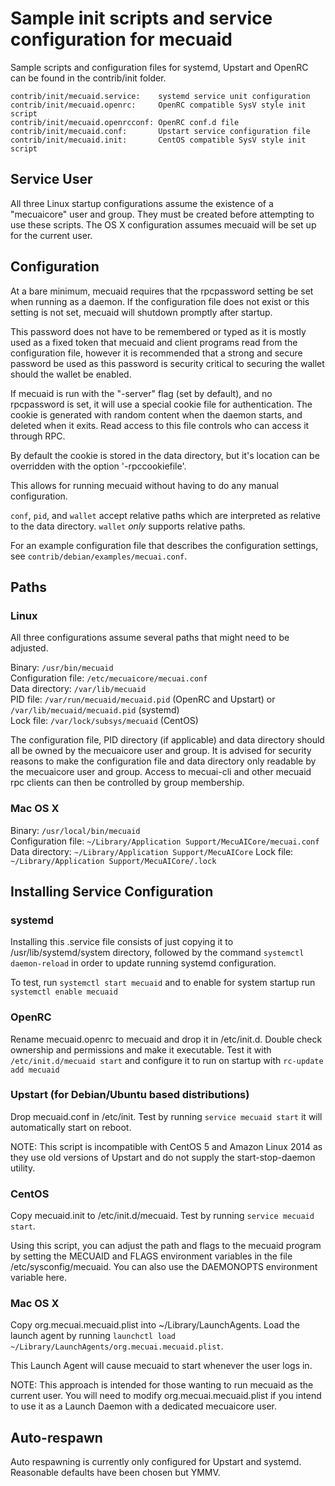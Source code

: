 Sample init scripts and service configuration for mecuaid
==========================================================

Sample scripts and configuration files for systemd, Upstart and OpenRC
can be found in the contrib/init folder.

    contrib/init/mecuaid.service:    systemd service unit configuration
    contrib/init/mecuaid.openrc:     OpenRC compatible SysV style init script
    contrib/init/mecuaid.openrcconf: OpenRC conf.d file
    contrib/init/mecuaid.conf:       Upstart service configuration file
    contrib/init/mecuaid.init:       CentOS compatible SysV style init script

Service User
---------------------------------

All three Linux startup configurations assume the existence of a "mecuaicore" user
and group.  They must be created before attempting to use these scripts.
The OS X configuration assumes mecuaid will be set up for the current user.

Configuration
---------------------------------

At a bare minimum, mecuaid requires that the rpcpassword setting be set
when running as a daemon.  If the configuration file does not exist or this
setting is not set, mecuaid will shutdown promptly after startup.

This password does not have to be remembered or typed as it is mostly used
as a fixed token that mecuaid and client programs read from the configuration
file, however it is recommended that a strong and secure password be used
as this password is security critical to securing the wallet should the
wallet be enabled.

If mecuaid is run with the "-server" flag (set by default), and no rpcpassword is set,
it will use a special cookie file for authentication. The cookie is generated with random
content when the daemon starts, and deleted when it exits. Read access to this file
controls who can access it through RPC.

By default the cookie is stored in the data directory, but it's location can be overridden
with the option '-rpccookiefile'.

This allows for running mecuaid without having to do any manual configuration.

`conf`, `pid`, and `wallet` accept relative paths which are interpreted as
relative to the data directory. `wallet` *only* supports relative paths.

For an example configuration file that describes the configuration settings,
see `contrib/debian/examples/mecuai.conf`.

Paths
---------------------------------

### Linux

All three configurations assume several paths that might need to be adjusted.

Binary:              `/usr/bin/mecuaid`  
Configuration file:  `/etc/mecuaicore/mecuai.conf`  
Data directory:      `/var/lib/mecuaid`  
PID file:            `/var/run/mecuaid/mecuaid.pid` (OpenRC and Upstart) or `/var/lib/mecuaid/mecuaid.pid` (systemd)  
Lock file:           `/var/lock/subsys/mecuaid` (CentOS)  

The configuration file, PID directory (if applicable) and data directory
should all be owned by the mecuaicore user and group.  It is advised for security
reasons to make the configuration file and data directory only readable by the
mecuaicore user and group.  Access to mecuai-cli and other mecuaid rpc clients
can then be controlled by group membership.

### Mac OS X

Binary:              `/usr/local/bin/mecuaid`  
Configuration file:  `~/Library/Application Support/MecuAICore/mecuai.conf`  
Data directory:      `~/Library/Application Support/MecuAICore`
Lock file:           `~/Library/Application Support/MecuAICore/.lock`

Installing Service Configuration
-----------------------------------

### systemd

Installing this .service file consists of just copying it to
/usr/lib/systemd/system directory, followed by the command
`systemctl daemon-reload` in order to update running systemd configuration.

To test, run `systemctl start mecuaid` and to enable for system startup run
`systemctl enable mecuaid`

### OpenRC

Rename mecuaid.openrc to mecuaid and drop it in /etc/init.d.  Double
check ownership and permissions and make it executable.  Test it with
`/etc/init.d/mecuaid start` and configure it to run on startup with
`rc-update add mecuaid`

### Upstart (for Debian/Ubuntu based distributions)

Drop mecuaid.conf in /etc/init.  Test by running `service mecuaid start`
it will automatically start on reboot.

NOTE: This script is incompatible with CentOS 5 and Amazon Linux 2014 as they
use old versions of Upstart and do not supply the start-stop-daemon utility.

### CentOS

Copy mecuaid.init to /etc/init.d/mecuaid. Test by running `service mecuaid start`.

Using this script, you can adjust the path and flags to the mecuaid program by
setting the MECUAID and FLAGS environment variables in the file
/etc/sysconfig/mecuaid. You can also use the DAEMONOPTS environment variable here.

### Mac OS X

Copy org.mecuai.mecuaid.plist into ~/Library/LaunchAgents. Load the launch agent by
running `launchctl load ~/Library/LaunchAgents/org.mecuai.mecuaid.plist`.

This Launch Agent will cause mecuaid to start whenever the user logs in.

NOTE: This approach is intended for those wanting to run mecuaid as the current user.
You will need to modify org.mecuai.mecuaid.plist if you intend to use it as a
Launch Daemon with a dedicated mecuaicore user.

Auto-respawn
-----------------------------------

Auto respawning is currently only configured for Upstart and systemd.
Reasonable defaults have been chosen but YMMV.
